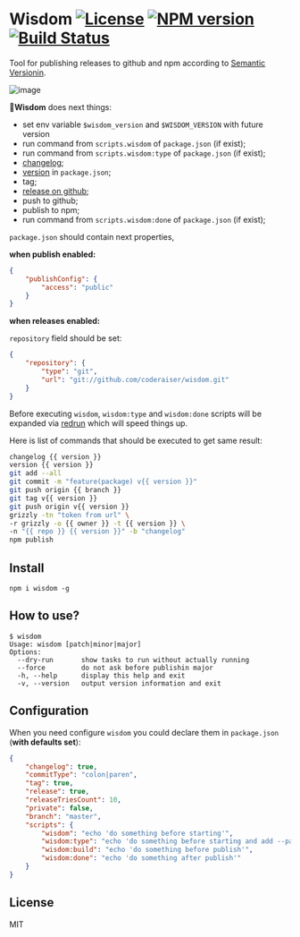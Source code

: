 # Wisdom [![License][LicenseIMGURL]][LicenseURL] [![NPM version][NPMIMGURL]][NPMURL] [![Build Status][BuildStatusIMGURL]][BuildStatusURL]

[NPMIMGURL]: https://img.shields.io/npm/v/wisdom.svg?style=flat
[BuildStatusURL]: https://github.com/coderaiser/wisdom/actions?query=workflow%3A%22Node+CI%22 "Build Status"
[BuildStatusIMGURL]: https://github.com/coderaiser/wisdom/workflows/Node%20CI/badge.svg
[LicenseIMGURL]: https://img.shields.io/badge/license-MIT-317BF9.svg?style=flat
[NPMURL]: https://npmjs.org/package/wisdom "npm"
[LicenseURL]: https://tldrlegal.com/license/mit-license "MIT License"

Tool for publishing releases to github and npm according to [Semantic Versionin](http://semver.org "Semantic Versioning").

![image](https://user-images.githubusercontent.com/1573141/223403376-ca826b4f-30ad-480e-ade6-65c3374e0cea.png)

🎁**Wisdom** does next things:

- set env variable `$wisdom_version` and `$WISDOM_VERSION` with future version
- run command from `scripts.wisdom` of `package.json` (if exist);
- run command from `scripts.wisdom:type` of `package.json` (if exist);
- [changelog](http://github.com/coderaiser/changelog-io "ChangeLog");
- [version](http://github.com/coderaiser/version-io "Version") in `package.json`;
- tag;
- [release on github](https://github.com/coderaiser/node-grizzly "Grizzly");
- push to github;
- publish to npm;
- run command from `scripts.wisdom:done` of `package.json` (if exist);

`package.json` should contain next properties,

**when publish enabled:**

```json
{
    "publishConfig": {
        "access": "public"
    }
}
```

**when releases enabled:**

`repository` field should be set:

```json
{
    "repository": {
        "type": "git",
        "url": "git://github.com/coderaiser/wisdom.git"
    }
}
```

Before executing `wisdom`, `wisdom:type` and `wisdom:done` scripts will be expanded via [redrun](https://github.com/coderaiser/redrun) which will speed things up.

Here is list of commands that should be executed to get same result:

```sh
changelog {{ version }}
version {{ version }}
git add --all
git commit -m "feature(package) v{{ version }}"
git push origin {{ branch }}
git tag v{{ version }}
git push origin v{{ version }}
grizzly -tn "token from url" \
-r grizzly -o {{ owner }} -t {{ version }} \
-n "{{ repo }} {{ version }}" -b "changelog"
npm publish
```

## Install

`npm i wisdom -g`

## How to use?

```
$ wisdom
Usage: wisdom [patch|minor|major]
Options:
  --dry-run       show tasks to run without actually running
  --force         do not ask before publishin major
  -h, --help      display this help and exit
  -v, --version   output version information and exit
```

## Configuration

When you need configure `wisdom` you could declare them in `package.json` (**with defaults set**):

```json
{
    "changelog": true,
    "commitType": "colon|paren",
    "tag": true,
    "release": true,
    "releaseTriesCount": 10,
    "private": false,
    "branch": "master",
    "scripts": {
        "wisdom": "echo 'do something before starting'",
        "wisdom:type": "echo 'do something before starting and add --patch, --minor or --major argument'",
        "wisdom:build": "echo 'do something before publish'",
        "wisdom:done": "echo 'do something after publish'"
    }
}
```

## License

MIT
